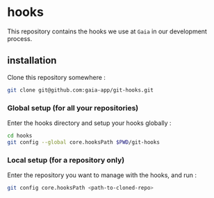 # hooks

This repository contains the hooks we use at `Gaia` in our development process.

## installation

Clone this repository somewhere :

```bash
git clone git@github.com:gaia-app/git-hooks.git
```

### Global setup (for all your repositories)

Enter the hooks directory and setup your hooks globally :

```bash
cd hooks
git config --global core.hooksPath $PWD/git-hooks
```

### Local setup (for a repository only)

Enter the repository you want to manage with the hooks, and run :

```bash
git config core.hooksPath <path-to-cloned-repo>
```
